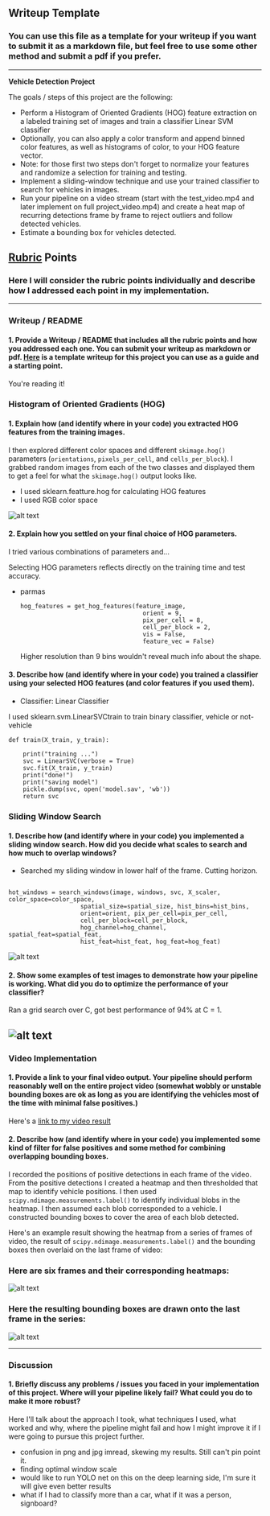 ## Writeup Template
### You can use this file as a template for your writeup if you want to submit it as a markdown file, but feel free to use some other method and submit a pdf if you prefer.

---

**Vehicle Detection Project**

The goals / steps of this project are the following:

* Perform a Histogram of Oriented Gradients (HOG) feature extraction on a labeled training set of images and train a classifier Linear SVM classifier
* Optionally, you can also apply a color transform and append binned color features, as well as histograms of color, to your HOG feature vector. 
* Note: for those first two steps don't forget to normalize your features and randomize a selection for training and testing.
* Implement a sliding-window technique and use your trained classifier to search for vehicles in images.
* Run your pipeline on a video stream (start with the test_video.mp4 and later implement on full project_video.mp4) and create a heat map of recurring detections frame by frame to reject outliers and follow detected vehicles.
* Estimate a bounding box for vehicles detected.

[//]: # (Image References)
[image1]: ./examples/car_not_car.png
[image2]: ./examples/HOG_example.jpg
[image3]: ./examples/sliding_windows.jpg
[image4]: ./examples/sliding_window.jpg
[image5]: ./examples/bboxes_and_heat.png
[image6]: ./examples/labels_map.png
[image7]: ./examples/output_bboxes.png
[video1]: ./project_video.mp4

## [Rubric](https://review.udacity.com/#!/rubrics/513/view) Points
### Here I will consider the rubric points individually and describe how I addressed each point in my implementation.  

---
### Writeup / README

#### 1. Provide a Writeup / README that includes all the rubric points and how you addressed each one.  You can submit your writeup as markdown or pdf.  [Here](https://github.com/udacity/CarND-Vehicle-Detection/blob/master/writeup_template.md) is a template writeup for this project you can use as a guide and a starting point.  

You're reading it!

### Histogram of Oriented Gradients (HOG)

#### 1. Explain how (and identify where in your code) you extracted HOG features from the training images.


I then explored different color spaces and different `skimage.hog()` parameters (`orientations`,
    `pixels_per_cell`, and `cells_per_block`).  I grabbed random images from each of the two classes
and displayed them to get a feel for what the `skimage.hog()` output looks like.

* I used sklearn.featture.hog for calculating HOG features
* I used RGB color space

![alt text][image2]

#### 2. Explain how you settled on your final choice of HOG parameters.

I tried various combinations of parameters and...

Selecting HOG parameters reflects directly on the training time and test accuracy.


* parmas
  ```
  hog_features = get_hog_features(feature_image,
                                    orient = 9,
                                    pix_per_cell = 8,
                                    cell_per_block = 2,
                                    vis = False,
                                    feature_vec = False)
  ```

  Higher resolution than 9 bins wouldn't reveal much info about the shape.


#### 3. Describe how (and identify where in your code) you trained a classifier using your selected HOG features (and color features if you used them).

* Classifier: Linear Classifier

I used sklearn.svm.LinearSVCtrain to train binary classifier, vehicle or not-vehicle

```
def train(X_train, y_train):

    print("training ...")
    svc = LinearSVC(verbose = True)
    svc.fit(X_train, y_train)
    print("done!")
    print("saving model")
    pickle.dump(svc, open('model.sav', 'wb'))
    return svc
```

### Sliding Window Search

#### 1. Describe how (and identify where in your code) you implemented a sliding window search.  How did you decide what scales to search and how much to overlap windows?

* Searched my sliding window in lower half of the frame. Cutting horizon.

```

hot_windows = search_windows(image, windows, svc, X_scaler, color_space=color_space, 
                    spatial_size=spatial_size, hist_bins=hist_bins,
                    orient=orient, pix_per_cell=pix_per_cell,
                    cell_per_block=cell_per_block,
                    hog_channel=hog_channel, spatial_feat=spatial_feat,
                    hist_feat=hist_feat, hog_feat=hog_feat)

```


![alt text][image3]

#### 2. Show some examples of test images to demonstrate how your pipeline is working.  What did you do to optimize the performance of your classifier?

Ran a grid search over C, got best performance of 94% at C = 1.

![alt text][image4]
---

### Video Implementation

#### 1. Provide a link to your final video output.  Your pipeline should perform reasonably well on the entire project video (somewhat wobbly or unstable bounding boxes are ok as long as you are identifying the vehicles most of the time with minimal false positives.)
Here's a [link to my video result](./project_video.mp4)


#### 2. Describe how (and identify where in your code) you implemented some kind of filter for false positives and some method for combining overlapping bounding boxes.

I recorded the positions of positive detections in each frame of the video.  From the positive detections I created a heatmap and then thresholded that map to identify vehicle positions.  I then used `scipy.ndimage.measurements.label()` to identify individual blobs in the heatmap.  I then assumed each blob corresponded to a vehicle.  I constructed bounding boxes to cover the area of each blob detected.  

Here's an example result showing the heatmap from a series of frames of video, the result of `scipy.ndimage.measurements.label()` and the bounding boxes then overlaid on the last frame of video:

### Here are six frames and their corresponding heatmaps:

![alt text][image5]


### Here the resulting bounding boxes are drawn onto the last frame in the series:
![alt text][image7]



---

### Discussion

#### 1. Briefly discuss any problems / issues you faced in your implementation of this project.  Where will your pipeline likely fail?  What could you do to make it more robust?

Here I'll talk about the approach I took, what techniques I used, what worked and why, where the pipeline might fail and how I might improve it if I were going to pursue this project further.  

* confusion in png and jpg imread, skewing my results. Still can't pin point it.
* finding optimal window scale
* would like to run YOLO net on this on the deep learning side, I'm sure it will give even better
results
* what if I had to classify more than a car, what if it was a person, signboard?

